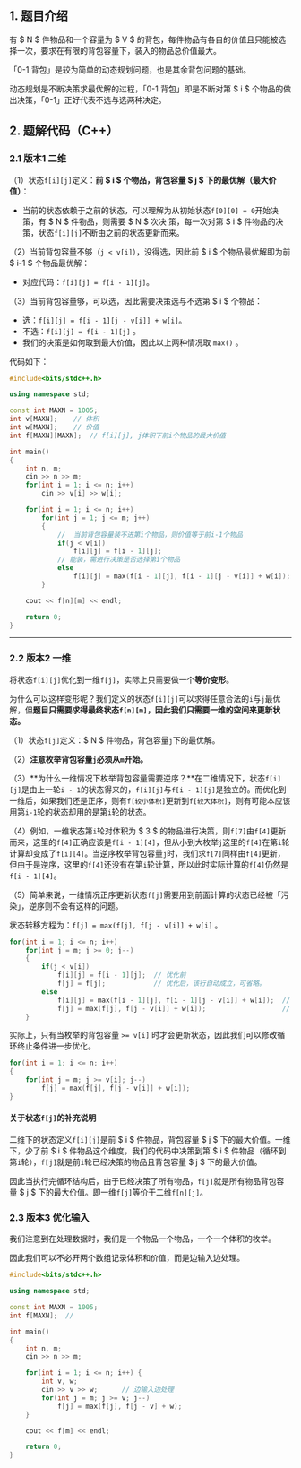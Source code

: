 1\. 题目介绍
--------

有 $ N $ 件物品和一个容量为 $ V $ 的背包，每件物品有各自的价值且只能被选择一次，要求在有限的背包容量下，装入的物品总价值最大。

「0-1 背包」是较为简单的动态规划问题，也是其余背包问题的基础。

动态规划是不断决策求最优解的过程，「0-1 背包」即是不断对第 $ i $ 个物品的做出决策，「0-1」正好代表不选与选两种决定。

2\. 题解代码（C++）
-------------

### 2.1 版本1 二维

（1）状态`f[i][j]`定义：**前 $ i $ 个物品，背包容量 $ j $ 下的最优解（最大价值）**：

*   当前的状态依赖于之前的状态，可以理解为从初始状态`f[0][0] = 0`开始决策，有 $ N $ 件物品，则需要 $ N $ 次决 策，每一次对第 $ i $ 件物品的决策，状态`f[i][j]`不断由之前的状态更新而来。

（2）当前背包容量不够（`j < v[i]`），没得选，因此前 $ i $ 个物品最优解即为前 $ i-1 $ 个物品最优解：

*   对应代码：`f[i][j] = f[i - 1][j]`。

（3）当前背包容量够，可以选，因此需要决策选与不选第 $ i $ 个物品：

*   选：`f[i][j] = f[i - 1][j - v[i]] + w[i]`。
*   不选：`f[i][j] = f[i - 1][j]` 。
*   我们的决策是如何取到最大价值，因此以上两种情况取 `max()` 。

代码如下：

```cpp
#include<bits/stdc++.h>

using namespace std;

const int MAXN = 1005;
int v[MAXN];    // 体积
int w[MAXN];    // 价值 
int f[MAXN][MAXN];  // f[i][j], j体积下前i个物品的最大价值 

int main() 
{
    int n, m;   
    cin >> n >> m;
    for(int i = 1; i <= n; i++) 
        cin >> v[i] >> w[i];

    for(int i = 1; i <= n; i++) 
        for(int j = 1; j <= m; j++)
        {
            //  当前背包容量装不进第i个物品，则价值等于前i-1个物品
            if(j < v[i]) 
                f[i][j] = f[i - 1][j];
            // 能装，需进行决策是否选择第i个物品
            else    
                f[i][j] = max(f[i - 1][j], f[i - 1][j - v[i]] + w[i]);
        }           

    cout << f[n][m] << endl;

    return 0;
}
```

* * *

### 2.2 版本2 一维

将状态`f[i][j]`优化到一维`f[j]`，实际上只需要做一个**等价变形**。

为什么可以这样变形呢？我们定义的状态`f[i][j]`可以求得任意合法的`i`与`j`最优解，但**题目只需要求得最终状态`f[n][m]`，因此我们只需要一维的空间来更新状态。**

（1）状态`f[j]`定义：$ N $ 件物品，背包容量`j`下的最优解。

（2）**注意枚举背包容量`j`必须从`m`开始。**

（3）**为什么一维情况下枚举背包容量需要逆序？**在二维情况下，状态`f[i][j]`是由上一轮`i - 1`的状态得来的，`f[i][j]`与`f[i - 1][j]`是独立的。而优化到一维后，如果我们还是正序，则有`f[较小体积]`更新到`f[较大体积]`，则有可能本应该用第`i-1`轮的状态却用的是第`i`轮的状态。

（4）例如，一维状态第`i`轮对体积为 $ 3 $ 的物品进行决策，则`f[7]`由`f[4]`更新而来，这里的`f[4]`正确应该是`f[i - 1][4]`，但从小到大枚举`j`这里的`f[4]`在第`i`轮计算却变成了`f[i][4]`。当逆序枚举背包容量`j`时，我们求`f[7]`同样由`f[4]`更新，但由于是逆序，这里的`f[4]`还没有在第`i`轮计算，所以此时实际计算的`f[4]`仍然是`f[i - 1][4]`。

（5）简单来说，一维情况正序更新状态`f[j]`需要用到前面计算的状态已经被「污染」，逆序则不会有这样的问题。

状态转移方程为：`f[j] = max(f[j], f[j - v[i]] + w[i]` 。

```cpp
for(int i = 1; i <= n; i++) 
    for(int j = m; j >= 0; j--)
    {
        if(j < v[i]) 
            f[i][j] = f[i - 1][j];  // 优化前
            f[j] = f[j];            // 优化后，该行自动成立，可省略。
        else    
            f[i][j] = max(f[i - 1][j], f[i - 1][j - v[i]] + w[i]);  // 优化前
            f[j] = max(f[j], f[j - v[i]] + w[i]);                   // 优化后
    }
```

实际上，只有当枚举的背包容量 `>= v[i]` 时才会更新状态，因此我们可以修改循环终止条件进一步优化。

```c++
for(int i = 1; i <= n; i++)
{
    for(int j = m; j >= v[i]; j--)  
        f[j] = max(f[j], f[j - v[i]] + w[i]);
}
```

#### 关于状态`f[j]`的补充说明

二维下的状态定义`f[i][j]`是前 $ i $ 件物品，背包容量 $ j $ 下的最大价值。一维下，少了前 $ i $ 件物品这个维度，我们的代码中决策到第 $ i $ 件物品（循环到第`i`轮），`f[j]`就是前`i`轮已经决策的物品且背包容量 $ j $ 下的最大价值。

因此当执行完循环结构后，由于已经决策了所有物品，`f[j]`就是所有物品背包容量 $ j $ 下的最大价值。即一维`f[j]`等价于二维`f[n][j]`。

### 2.3 版本3 优化输入

我们注意到在处理数据时，我们是一个物品一个物品，一个一个体积的枚举。

因此我们可以不必开两个数组记录体积和价值，而是边输入边处理。

```c++
#include<bits/stdc++.h>

using namespace std;

const int MAXN = 1005;
int f[MAXN];  // 

int main() 
{
    int n, m;   
    cin >> n >> m;

    for(int i = 1; i <= n; i++) {
        int v, w;
        cin >> v >> w;      // 边输入边处理
        for(int j = m; j >= v; j--)
            f[j] = max(f[j], f[j - v] + w);
    }

    cout << f[m] << endl;

    return 0;
}
```